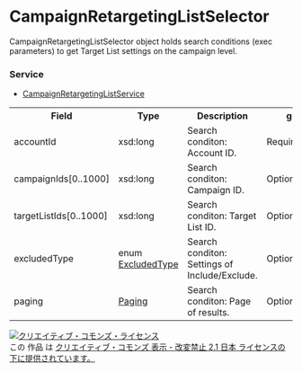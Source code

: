 # CampaignRetargetingListSelector
CampaignRetargetingListSelector object holds search conditions (exec parameters) to get Target List settings on the campaign level.

### Service
+ [CampaignRetargetingListService](../services/CampaignRetargetingListService.md)

<table>
 <tr>
  <th>Field</th>
  <th>Type</th>
  <th>Description</th>
  <th>get</th>
 </tr>
 <tr>
  <td>accountId</td>
  <td>xsd:long</td>
  <td>Search conditon: Account ID.</td>
  <td>Requirement</td>
 </tr>
 <tr>
  <td>campaignIds[0..1000]</td>
  <td>xsd:long</td>
  <td>Search conditon: Campaign ID.</td>
  <td>Optional</td>
 </tr>
 <tr>
  <td>targetListIds[0..1000]</td>
  <td>xsd:long</td>
  <td>Search conditon: Target List ID.</td>
  <td>Optional</td>
 </tr>
 <tr>
  <td>excludedType</td>
  <td>enum <a href="./ExcludedType.md">ExcludedType</a></td>
  <td>Search conditon: Settings of Include/Exclude.</td>
  <td>Optional</td>
 </tr>
 <tr>
  <td>paging</td>
  <td><a href="./Paging.md">Paging</a></td>
  <td>Search conditon: Page of results.</td>
  <td>Optional</td>
 </tr>
</table> 
 
<a rel="license" href="http://creativecommons.org/licenses/by-nd/2.1/jp/"><img alt="クリエイティブ・コモンズ・ライセンス" style="border-width:0" src="https://i.creativecommons.org/l/by-nd/2.1/jp/88x31.png" /></a><br />この 作品 は <a rel="license" href="http://creativecommons.org/licenses/by-nd/2.1/jp/">クリエイティブ・コモンズ 表示 - 改変禁止 2.1 日本 ライセンスの下に提供されています。</a>

